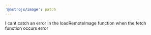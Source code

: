 ```yaml
---
'@astrojs/image': patch
---
```


I cant catch an error in the loadRemoteImage function when the fetch function occurs error
